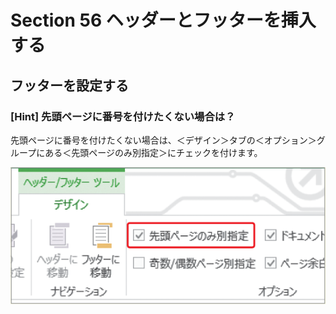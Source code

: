 # Section 56 ヘッダーとフッターを挿入する

## フッターを設定する

### [Hint] 先頭ページに番号を付けたくない場合は？

先頭ページに番号を付けたくない場合は、＜デザイン＞タブの＜オプション＞グループにある＜先頭ページのみ別指定＞にチェックを付けます。

![hint](006.png)
